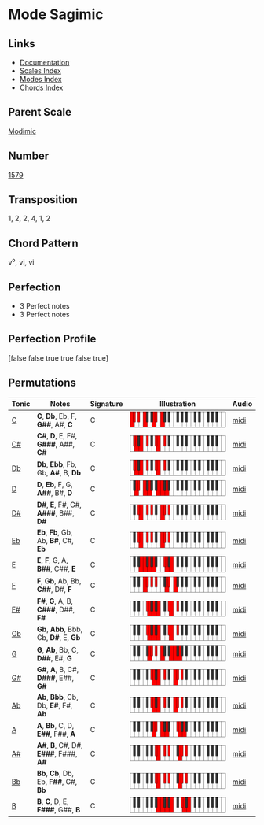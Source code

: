 # Mode Sagimic

## Links

- [Documentation](README.md)
- [Scales Index](Scales.md)
- [Modes Index](Modes.md)
- [Chords Index](Chords.md)

## Parent Scale

[Modimic](ScaleModimic.md)

## Number

[1579](https://ianring.com/musictheory/scales/1579)

## Transposition

1, 2, 2, 4, 1, 2

## Chord Pattern

v⁰, vi, vi

## Perfection

- 3 Perfect notes
- 3 Perfect notes

## Perfection Profile

[false false true true false true]

## Permutations

| Tonic | Notes | Signature | Illustration | Audio |
|-------|-------|-----------|--------------|-------|
| [C](ModeCNaturalSagimic.md) | **C**, **Db**, Eb, F, **G##**, A#, **C** | C | ![CNaturalSagimic](ModeCNaturalSagimic.png) | [midi](https://github.com/edipermadi/music/blob/main/docs/ModeCNaturalSagimic.mid?raw=true) |
| [C#](ModeCSharpSagimic.md) | **C#**, **D**, E, F#, **G###**, A##, **C#** | C | ![CSharpSagimic](ModeCSharpSagimic.png) | [midi](https://github.com/edipermadi/music/blob/main/docs/ModeCSharpSagimic.mid?raw=true) |
| [Db](ModeDFlatSagimic.md) | **Db**, **Ebb**, Fb, Gb, **A#**, B, **Db** | C | ![DFlatSagimic](ModeDFlatSagimic.png) | [midi](https://github.com/edipermadi/music/blob/main/docs/ModeDFlatSagimic.mid?raw=true) |
| [D](ModeDNaturalSagimic.md) | **D**, **Eb**, F, G, **A##**, B#, **D** | C | ![DNaturalSagimic](ModeDNaturalSagimic.png) | [midi](https://github.com/edipermadi/music/blob/main/docs/ModeDNaturalSagimic.mid?raw=true) |
| [D#](ModeDSharpSagimic.md) | **D#**, **E**, F#, G#, **A###**, B##, **D#** | C | ![DSharpSagimic](ModeDSharpSagimic.png) | [midi](https://github.com/edipermadi/music/blob/main/docs/ModeDSharpSagimic.mid?raw=true) |
| [Eb](ModeEFlatSagimic.md) | **Eb**, **Fb**, Gb, Ab, **B#**, C#, **Eb** | C | ![EFlatSagimic](ModeEFlatSagimic.png) | [midi](https://github.com/edipermadi/music/blob/main/docs/ModeEFlatSagimic.mid?raw=true) |
| [E](ModeENaturalSagimic.md) | **E**, **F**, G, A, **B##**, C##, **E** | C | ![ENaturalSagimic](ModeENaturalSagimic.png) | [midi](https://github.com/edipermadi/music/blob/main/docs/ModeENaturalSagimic.mid?raw=true) |
| [F](ModeFNaturalSagimic.md) | **F**, **Gb**, Ab, Bb, **C##**, D#, **F** | C | ![FNaturalSagimic](ModeFNaturalSagimic.png) | [midi](https://github.com/edipermadi/music/blob/main/docs/ModeFNaturalSagimic.mid?raw=true) |
| [F#](ModeFSharpSagimic.md) | **F#**, **G**, A, B, **C###**, D##, **F#** | C | ![FSharpSagimic](ModeFSharpSagimic.png) | [midi](https://github.com/edipermadi/music/blob/main/docs/ModeFSharpSagimic.mid?raw=true) |
| [Gb](ModeGFlatSagimic.md) | **Gb**, **Abb**, Bbb, Cb, **D#**, E, **Gb** | C | ![GFlatSagimic](ModeGFlatSagimic.png) | [midi](https://github.com/edipermadi/music/blob/main/docs/ModeGFlatSagimic.mid?raw=true) |
| [G](ModeGNaturalSagimic.md) | **G**, **Ab**, Bb, C, **D##**, E#, **G** | C | ![GNaturalSagimic](ModeGNaturalSagimic.png) | [midi](https://github.com/edipermadi/music/blob/main/docs/ModeGNaturalSagimic.mid?raw=true) |
| [G#](ModeGSharpSagimic.md) | **G#**, **A**, B, C#, **D###**, E##, **G#** | C | ![GSharpSagimic](ModeGSharpSagimic.png) | [midi](https://github.com/edipermadi/music/blob/main/docs/ModeGSharpSagimic.mid?raw=true) |
| [Ab](ModeAFlatSagimic.md) | **Ab**, **Bbb**, Cb, Db, **E#**, F#, **Ab** | C | ![AFlatSagimic](ModeAFlatSagimic.png) | [midi](https://github.com/edipermadi/music/blob/main/docs/ModeAFlatSagimic.mid?raw=true) |
| [A](ModeANaturalSagimic.md) | **A**, **Bb**, C, D, **E##**, F##, **A** | C | ![ANaturalSagimic](ModeANaturalSagimic.png) | [midi](https://github.com/edipermadi/music/blob/main/docs/ModeANaturalSagimic.mid?raw=true) |
| [A#](ModeASharpSagimic.md) | **A#**, **B**, C#, D#, **E###**, F###, **A#** | C | ![ASharpSagimic](ModeASharpSagimic.png) | [midi](https://github.com/edipermadi/music/blob/main/docs/ModeASharpSagimic.mid?raw=true) |
| [Bb](ModeBFlatSagimic.md) | **Bb**, **Cb**, Db, Eb, **F##**, G#, **Bb** | C | ![BFlatSagimic](ModeBFlatSagimic.png) | [midi](https://github.com/edipermadi/music/blob/main/docs/ModeBFlatSagimic.mid?raw=true) |
| [B](ModeBNaturalSagimic.md) | **B**, **C**, D, E, **F###**, G##, **B** | C | ![BNaturalSagimic](ModeBNaturalSagimic.png) | [midi](https://github.com/edipermadi/music/blob/main/docs/ModeBNaturalSagimic.mid?raw=true) |
